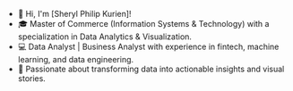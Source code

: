 - 👋 Hi, I'm [Sheryl Philip Kurien]!
- 🎓 Master of Commerce (Information Systems & Technology) with a specialization in Data Analytics & Visualization.
- 💻 Data Analyst | Business Analyst with experience in fintech, machine learning, and data engineering.
- 🎯 Passionate about transforming data into actionable insights and visual stories.

<!---
SherylPhilip/SherylPhilip is a ✨ special ✨ repository because its `README.md` (this file) appears on your GitHub profile.
You can click the Preview link to take a look at your changes.
--->
